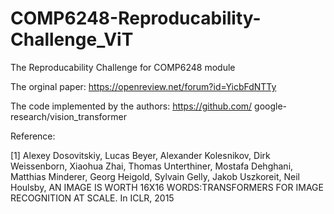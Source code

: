 # COMP6248-Reproducability-Challenge_ViT
The Reproducability Challenge for COMP6248 module

The orginal paper: https://openreview.net/forum?id=YicbFdNTTy

The code implemented by the authors: https://github.com/
google-research/vision_transformer


Reference:

[1] Alexey Dosovitskiy, Lucas Beyer, Alexander Kolesnikov, Dirk Weissenborn, Xiaohua Zhai, Thomas Unterthiner, Mostafa Dehghani, Matthias Minderer,
Georg Heigold, Sylvain Gelly, Jakob Uszkoreit, Neil Houlsby, AN IMAGE IS WORTH 16X16 WORDS:TRANSFORMERS FOR IMAGE RECOGNITION AT SCALE. In ICLR, 2015

